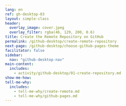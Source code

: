 ```yaml
---
lang: en
ref: gh-desktop-03
layout: simple-class
header:
  overlay_image: cover.jpeg
  overlay_filter: rgba(46, 129, 200, 0.6)
title: Create the Remote Repository on GitHub
permalink: /github-desktop/create-remote-repository
next-page: /github-desktop/choose-github-pages-theme
facilitator: false
sidebar:
  nav: "github-desktop-nav"
main-content:
  includes:
    - activity/github-desktop/01-create-repository.md
show-me-how:
tell-me-why:
  includes:
    - tell-me-why/create-remote.md
    - tell-me-why/github-pages.md
---
```

